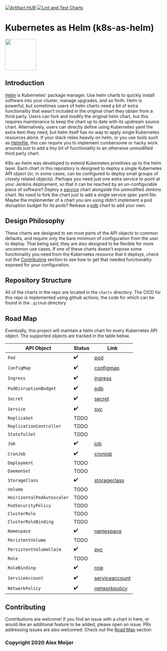 [![Artifact HUB](https://img.shields.io/endpoint?url=https://artifacthub.io/badge/repository/k8s-as-helm)](https://artifacthub.io/packages/search?repo=k8s-as-helm)
[![Lint and Test Charts](https://github.com/ameijer/k8s-as-helm/actions/workflows/ci.yaml/badge.svg)](https://github.com/ameijer/k8s-as-helm/actions/workflows/ci.yaml)
# Kubernetes as Helm (k8s-as-helm)

<img src="https://ameijer.github.io/k8s-as-helm/icon.png" width="100" height="100">

## Introduction 

[Helm](https://helm.sh/) is Kubernetes' package manager. Use helm charts to quickly install software into your cluster, manage upgrades, and so forth. Helm is powerful, but sometimes users of helm charts need a bit of extra functionality that wasn't included in the original chart they obtain from a third party. Users can fork and modify the original helm chart, but this requires maintenance to keep the chart up to date with its upstream source chart. Alternatively, users can directly define using Kubernetes yaml the extra item they need, but helm itself has no way to apply single Kubernetes resources alone. If your stack relies heavily on helm, or you use tools such as [Helmfile](https://github.com/roboll/helmfile), this can require you to implement cumbersome or hacky work arounds just to add a tiny bit of functionality to an otherwise unmodified third party chart. 

K8s-as-helm was developed to extend Kubernetes primitives up to the helm layer. Each chart in this repository is designed to deploy a single Kubernetes API object (or, in some cases, can be configured to deploy small groups of closely related objects). Perhaps you need just one extra service to point at your Jenkins deployment, so that it can be reached by an un-configurable piece of software? Deploy a [service](https://github.com/ameijer/k8s-as-helm/tree/master/charts/svc) chart alongside the unmodified Jenkins chart. No need to fork the chart just to add a single service spec yaml file. Maybe the implementer of a chart you are using didn't implement a pod disruption budget for its pods? Release a [pdb](https://github.com/ameijer/k8s-as-helm/tree/master/charts/pdb) chart to add your own.

## Design Philosophy 

These charts are designed to set most parts of the API objects to common defaults, and require only the bare minimum of configuration from the user to deploy. That being said, they are also designed to be flexible for more uncommon use cases. If one of these charts doesn't expose some functionality you need from the Kubernetes resource that it deploys, check out the [Contributing](#contributing) section to see how to get that needed functionality exposed for your configuration. 

## Repository Structure

All of the charts in the repo are located in the `charts` directory. The CICD for this repo is implemented using github actions, the code for which can be found in the `.github` directory

## Road Map 

Eventually, this project will maintain a helm chart for every Kubernetes API object. The supported objects are tracked in the table below. 

API Object | Status | Link
--- | --- | ---
`Pod` | :heavy_check_mark: | [pod](https://github.com/ameijer/k8s-as-helm/tree/master/charts/pod)
`ConfigMap` | :heavy_check_mark: | [configmap](https://github.com/ameijer/k8s-as-helm/tree/master/charts/configmap)
`Ingress` | :heavy_check_mark: | [ingress](https://github.com/ameijer/k8s-as-helm/tree/master/charts/ingress)
`PodDisruptionBudget` | :heavy_check_mark: | [pdb](https://github.com/ameijer/k8s-as-helm/tree/master/charts/pdb)
`Secret` | :heavy_check_mark: | [secret](https://github.com/ameijer/k8s-as-helm/tree/master/charts/secret)
`Service` | :heavy_check_mark: | [svc](https://github.com/ameijer/k8s-as-helm/tree/master/charts/svc)
`ReplicaSet` | TODO |
`ReplicationController` | TODO |
`StatefulSet` | TODO |
`Job` | :heavy_check_mark: | [job](https://github.com/ameijer/k8s-as-helm/tree/master/charts/job)
`CronJob` | :heavy_check_mark: | [cronjob](https://github.com/ameijer/k8s-as-helm/tree/master/charts/cronjob)
`Deployment` | TODO |
`DaemonSet` | TODO |
`StorageClass` | :heavy_check_mark: | [storageclass](https://github.com/ameijer/k8s-as-helm/tree/master/charts/storageclass)
`Volume` | TODO |
`HoirizontalPodAutoscaler` | TODO |
`PodSecurityPolicy` | TODO |
`ClusterRole` | TODO |
`ClusterRoleBinding` | TODO |
`Namespace` | :heavy_check_mark: | [namespace](https://github.com/ameijer/k8s-as-helm/tree/master/charts/namespace)
`PeristentVolume` | TODO |
`PersistentVolumeClaim` | :heavy_check_mark: | [pvc](https://github.com/ameijer/k8s-as-helm/tree/master/charts/pvc)
`Role` | TODO |
`RoleBinding` | :heavy_check_mark: | [role](https://github.com/ameijer/k8s-as-helm/tree/master/charts/rolebinding)
`ServiceAccount` | :heavy_check_mark: | [serviceaccount](https://github.com/ameijer/k8s-as-helm/tree/master/charts/serviceaccount)
`NetworkPolicy` | :heavy_check_mark: | [networkpolicy](https://github.com/ameijer/k8s-as-helm/tree/master/charts/networkpolicy)

## Contributing

Contributions are welcome! If you find an issue with a chart in here, or would like an additional feature to be added, please open an issue. PRs addressing issues are also welcomed. Check out the [Road Map](#road-map) section 


### Copyright 2020 Alex Meijer
